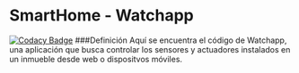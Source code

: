 # SmartHome - Watchapp
[![Codacy Badge](https://www.codacy.com/project/badge/c9f2b84663734ce1b820b2abce3b81e0)](https://www.codacy.com)
###Definición
Aquí se encuentra el código de Watchapp, una aplicación que busca controlar los sensores y actuadores instalados en un inmueble desde web o dispositvos móviles.

